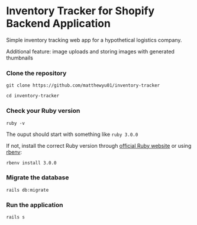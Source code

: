 # Inventory Tracker for Shopify Backend Application

Simple inventory tracking web app for a hypothetical logistics company.

Additional feature: image uploads and storing images with generated thumbnails

### Clone the repository

```git clone https://github.com/matthewyu01/inventory-tracker ```

```cd inventory-tracker```



### Check your Ruby version

```
ruby -v
```

The ouput should start with something like `ruby 3.0.0`

If not, install the correct Ruby version through [official Ruby website](https://www.ruby-lang.org/en/documentation/installation/)
or using [rbenv](https://github.com/rbenv/rbenv):

```
rbenv install 3.0.0
```


### Migrate the database

```
rails db:migrate 
```


### Run the application

```
rails s
```